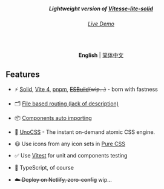 <h5 align='center'>
<b>Lightweight version of <a href="https://github.com/nauxsript/vitesse-lite-solid">Vitesse-lite-solid</a></b>
</h5>

<h6 align='center'>
<a href="https://vitesse-lite-solid.vercel.app/">Live Demo</a>
</h6>

<br>

<p align='center'>
<b>English</b> | <a href="https://github.com/nauxsript/vitesse-lite-solid/blob/main/README.zh-CN.md">简体中文</a>
</p>

## Features

- ⚡️ [Solid](https://github.com/solidjs/solid), [Vite 4](https://github.com/vitejs/vite), [pnpm](https://pnpm.io/), ~~[ESBuild](https://github.com/evanw/esbuild)(wip...)~~ - born with fastness

- 🗂 [File based routing (lack of description)]()

- 📦 [Components auto importing](./src/components)

- 🎨 [UnoCSS](https://github.com/antfu/unocss) - The instant on-demand atomic CSS engine.

- 😃 Use icons from any icon sets in [Pure CSS](https://github.com/antfu/unocss/tree/main/packages/preset-icons)

- ✅ Use [Vitest](http://vitest.dev/) for unit and components testing

- 🦾 TypeScript, of course

- ~~☁️ Deploy on Netlify, zero-config~~ wip...
